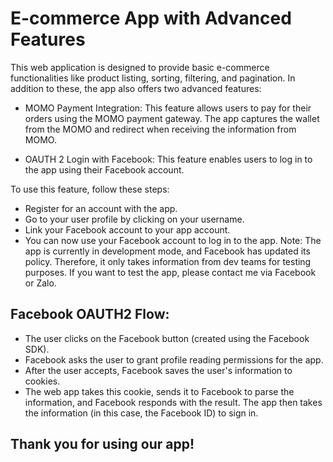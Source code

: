 # E-commerce App with Advanced Features
This web application is designed to provide basic e-commerce functionalities like product listing, sorting, filtering, and pagination. In addition to these, the app also offers two advanced features:

* MOMO Payment Integration: This feature allows users to pay for their orders using the MOMO payment gateway. The app captures the wallet from the MOMO and redirect when receiving the information from MOMO.

* OAUTH 2 Login with Facebook: This feature enables users to log in to the app using their Facebook account. 

To use this feature, follow these steps:

* Register for an account with the app.
* Go to your user profile by clicking on your username.
* Link your Facebook account to your app account.
* You can now use your Facebook account to log in to the app.
Note: The app is currently in development mode, and Facebook has updated its policy. Therefore, it only takes information from dev teams for testing purposes. If you want to test the app, please contact me via Facebook or Zalo.

## Facebook OAUTH2 Flow:

* The user clicks on the Facebook button (created using the Facebook SDK).
* Facebook asks the user to grant profile reading permissions for the app.
* After the user accepts, Facebook saves the user's information to cookies.
* The web app takes this cookie, sends it to Facebook to parse the information, and Facebook responds with the result. The app then takes the information (in this case, the Facebook ID) to sign in.

## Thank you for using our app!
